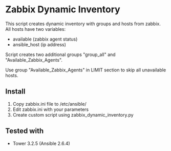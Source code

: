 Zabbix Dynamic Inventory
=======================

This script creates dynamic inventory with groups and hosts from zabbix.
All hosts have two variables:
- available (zabbix agent status)
- ansible_host (ip address)

Script creates two additional groups "group_all" and "Available_Zabbix_Agents".

Use group "Available_Zabbix_Agents" in LIMIT section to skip all unavailable hosts.

## Install
1. Copy zabbix.ini file to /etc/ansible/
2. Edit zabbix.ini with your parameters
3. Create custom script using zabbix_dynamic_inventory.py

## Tested with
- Tower 3.2.5 (Ansible 2.6.4)
